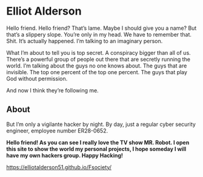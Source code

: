 # Elliot Alderson

Hello friend. Hello friend? That’s lame. Maybe I should give you a name? But that’s a slippery slope. You’re only in my head. We have to remember that. Shit. It’s actually happened. I’m talking to an imaginary person.

What I’m about to tell you is top secret. A conspiracy bigger than all of us. There’s a powerful group of people out there that are secretly running the world. I’m talking about the guys no one knows about. The guys that are invisible. The top one percent of the top one percent. The guys that play God without permission.

And now I think they’re following me.

## About

But I’m only a vigilante hacker by night. By day, just a regular cyber security engineer, employee number ER28-0652.   

**Hello friend! As you can see I really love the TV show MR. Robot. I open this site to show the world my personal projects, I hope someday I will have my own hackers group. Happy Hacking!**     

https://elliotalderson51.github.io/Fsociety/

 
 

